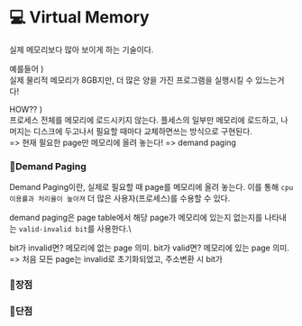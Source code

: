 # 💻 Virtual Memory

실제 메모리보다 많아 보이게 하는 기술이다.

예를들어 )\
실제 물리적 메모리가 8GB지만, 더 많은 양을 가진 프로그램을 실행시킬 수 있느는거다!

HOW?? )\
프로세스 전체를 메모리에 로드시키지 않는다. 플세스의 일부만 메모리에 로드하고, 나머지는 디스크에 두고나서 필요할 때마다 교체하면쓰는 방식으로 구현된다.\
=> 현재 필요한 page만 메모리에 올려 놓는다!
=> demand paging

### 🎈Demand Paging
Demand Paging이란, 실제로 필요할 때 page를 메모리에 올려 놓는다.
이를 통해 `cpu 이용률과 처리율이 높아져` 더 많은 사용자(프로세스)를 수용할 수 있다.

demand paging은 page table에서 해당 page가 메모리에 있는지 없는지를 나타내는 `valid-invalid bit`를 사용한다.\

bit가 invalid면? 메모리에 없는 page 의미.
bit가 valid면? 메모리에 있는 page 의미.
=> 처음 모든 page는 invalid로 초기화되었고, 주소변환 시 bit가


### 🎈장점

### 🎈단점